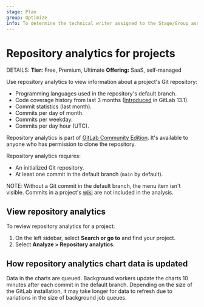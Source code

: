 ```yaml
---
stage: Plan
group: Optimize
info: To determine the technical writer assigned to the Stage/Group associated with this page, see https://handbook.gitlab.com/handbook/product/ux/technical-writing/#assignments
---
```


# Repository analytics for projects 

DETAILS:
**Tier:** Free, Premium, Ultimate
**Offering:** SaaS, self-managed

Use repository analytics to view information about a project's Git repository:

- Programming languages used in the repository's default branch.
- Code coverage history from last 3 months ([Introduced](https://gitlab.com/gitlab-org/gitlab/-/issues/33743) in GitLab 13.1).
- Commit statistics (last month).
- Commits per day of month.
- Commits per weekday.
- Commits per day hour (UTC).

Repository analytics is part of [GitLab Community Edition](https://gitlab.com/gitlab-org/gitlab-foss). It's available to anyone who has permission to clone the repository.

Repository analytics requires:

- An initialized Git repository.
- At least one commit in the default branch (`main` by default).

NOTE:
Without a Git commit in the default branch, the menu item isn't visible.
Commits in a project's [wiki](../project/wiki/index.md#track-wiki-events) are not included in the analysis.

## View repository analytics

To review repository analytics for a project:

1. On the left sidebar, select **Search or go to** and find your project.
1. Select **Analyze > Repository analytics**.

## How repository analytics chart data is updated

Data in the charts are queued. Background workers update the charts 10 minutes after each commit in the default branch.
Depending on the size of the GitLab installation, it may take longer for data to refresh due to variations in the size of background job queues.
